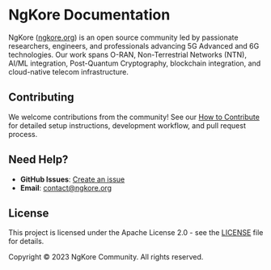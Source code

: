 # NgKore Documentation

NgKore ([ngkore.org](https://ngkore.org)) is an open source community led by passionate researchers, engineers, and professionals advancing 5G Advanced and 6G technologies. Our work spans O-RAN, Non-Terrestrial Networks (NTN), AI/ML integration, Post-Quantum Cryptography, blockchain integration, and cloud-native telecom infrastructure.

## Contributing

We welcome contributions from the community! See our [How to Contribute](how-to-contribute/) for detailed setup instructions, development workflow, and pull request process.

## Need Help?

- **GitHub Issues**: [Create an issue](https://github.com/ngkore/docs/issues/new)
- **Email**: contact@ngkore.org

## License

This project is licensed under the Apache License 2.0 - see the [LICENSE](LICENSE) file for details.

Copyright &copy; 2023 NgKore Community. All rights reserved.
